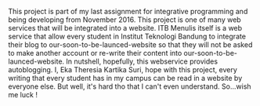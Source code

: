 This project is part of my last assignment for integrative programming and being developing from November 2016. This project is one of many web services that will be
integrated into a website. ITB Menulis itself is a web service that allow every student in Institut Teknologi Bandung to integrate their blog to our-soon-to-be-launced-website
so that they will not be asked to make another account or re-write their content into our-soon-to-be-launced-website. In nutshell, hopefully, this webservice provides autoblogging. 
I, Eka Theresia Kartika Suri, hope with this project, every writing that every student has in my campus can be read in a website by everyone else. But well, it's hard tho that I can't
even understand. So...wish me luck !